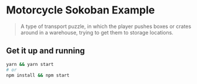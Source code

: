 # Motorcycle Sokoban Example

> A type of transport puzzle, in which the player pushes boxes or crates around 
> in a warehouse, trying to get them to storage locations.

## Get it up and running
```sh
yarn && yarn start 
# or
npm install && npm start
```

